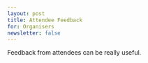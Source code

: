 ```yaml
---
layout: post
title: Attendee Feedback
for: Organisers
newsletter: false
---
```


Feedback from attendees can be really useful.
